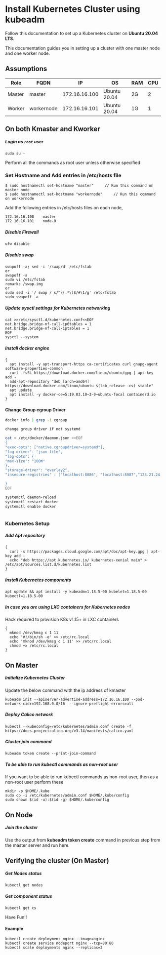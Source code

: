 # Install Kubernetes Cluster using kubeadm
Follow this documentation to set up a Kubernetes cluster on __Ubuntu 20.04 LTS__.

This documentation guides you in setting up a cluster with one master node and one worker node.

## Assumptions
| Role   | FQDN       | IP            | OS           | RAM  | CPU  |
| ------ | ---------- | ------------- | ------------ | ---- | ---- |
| Master | master     | 172.16.16.100 | Ubuntu 20.04 | 2G   | 2    |
| Worker | workernode | 172.16.16.101 | Ubuntu 20.04 | 1G   | 1    |

## On both Kmaster and Kworker
##### Login as `root` user
```
sudo su -
```
Perform all the commands as root user unless otherwise specified

### Set Hostname and Add entries in /etc/hosts file

````
$ sudo hostnamectl set-hostname "master"     // Run this command on master node
$ sudo hostnamectl set-hostname "workernode"     // Run this command on workernode
````

Add the following entries in /etc/hosts files on each node,

```
172.16.16.100    master
172.16.16.101    node-0
```



##### Disable Firewall
```
ufw disable
```
##### Disable swap
```
swapoff -a; sed -i '/swap/d' /etc/fstab
or
swapoff -a
sudo vi /etc/fstab
remarks /swap.img 
or
sudo sed -i '/ swap / s/^\(.*\)$/#\1/g' /etc/fstab
sudo swapoff -a
```
##### Update sysctl settings for Kubernetes networking
```
cat >>/etc/sysctl.d/kubernetes.conf<<EOF
net.bridge.bridge-nf-call-ip6tables = 1
net.bridge.bridge-nf-call-iptables = 1
EOF
sysctl --system
```
##### Install docker engine
```
{
  apt install -y apt-transport-https ca-certificates curl gnupg-agent software-properties-common
  curl -fsSL https://download.docker.com/linux/ubuntu/gpg | apt-key add -
  add-apt-repository "deb [arch=amd64] https://download.docker.com/linux/ubuntu $(lsb_release -cs) stable"
  apt update
  apt install -y docker-ce=5:19.03.10~3-0~ubuntu-focal containerd.io
}
```
#### Change Group cgroup Driver

````bash
docker info | grep -i cgroup

change group driver if not systemd

cat > /etc/docker/daemon.json <<EOF
{
"exec-opts": ["native.cgroupdriver=systemd"],
"log-driver": "json-file",
"log-opts": {
"max-size": "100m"
},
"storage-driver": "overlay2",
"insecure-registries" : ["localhost:8086", "localhost:8087","128.21.24.60:8086", "128.21.24.60:8087"]

}
EOF

systemctl daemon-reload 
systemctl restart docker
systemctl enable docker
 
````



### Kubernetes Setup

##### Add Apt repository
```
{
  curl -s https://packages.cloud.google.com/apt/doc/apt-key.gpg | apt-key add -
  echo "deb https://apt.kubernetes.io/ kubernetes-xenial main" > /etc/apt/sources.list.d/kubernetes.list
}
```
##### Install Kubernetes components
```
apt update && apt install -y kubeadm=1.18.5-00 kubelet=1.18.5-00 kubectl=1.18.5-00
```
##### In case you are using LXC containers for Kubernetes nodes
Hack required to provision K8s v1.15+ in LXC containers
```
{
  mknod /dev/kmsg c 1 11
  echo '#!/bin/sh -e' >> /etc/rc.local
  echo 'mknod /dev/kmsg c 1 11' >> /etc/rc.local
  chmod +x /etc/rc.local
}
```

## On Master
##### Initialize Kubernetes Cluster
Update the below command with the ip address of kmaster
```
kubeadm init --apiserver-advertise-address=172.16.16.100 --pod-network-cidr=192.168.0.0/16  --ignore-preflight-errors=all
```
##### Deploy Calico network
```
kubectl --kubeconfig=/etc/kubernetes/admin.conf create -f https://docs.projectcalico.org/v3.14/manifests/calico.yaml
```

##### Cluster join command
```
kubeadm token create --print-join-command
```

##### To be able to run kubectl commands as non-root user
If you want to be able to run kubectl commands as non-root user, then as a non-root user perform these
```
mkdir -p $HOME/.kube
sudo cp -i /etc/kubernetes/admin.conf $HOME/.kube/config
sudo chown $(id -u):$(id -g) $HOME/.kube/config
```

## On Node
##### Join the cluster
Use the output from __kubeadm token create__ command in previous step from the master server and run here.

## Verifying the cluster (On Master)
##### Get Nodes status
```
kubectl get nodes
```
##### Get component status
```
kubectl get cs
```

Have Fun!!

#### Example

```
kubectl create deployment nginx --image=nginx
kubectl create service nodeport nginx --tcp=80:80
kubectl scale deployments nginx --replicas=3
```

